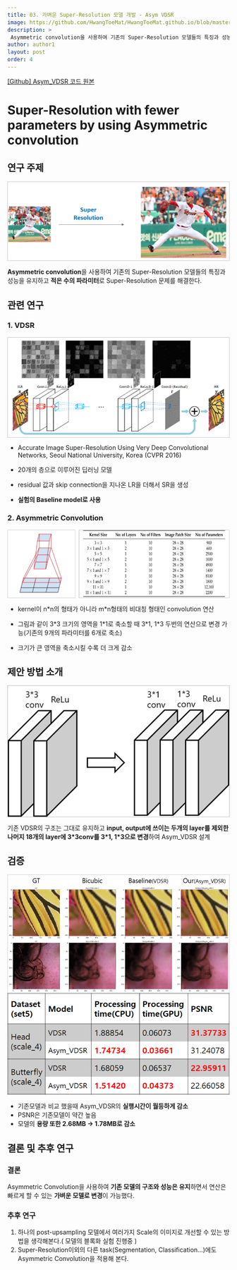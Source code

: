 ```yaml
---
title: 03. 가벼운 Super-Resolution 모델 개발 - Asym VDSR
image: https://github.com/HwangToeMat/HwangToeMat.github.io/blob/master/AI-Project/image/AsymVDSR/img1.png?raw=true
description: >
 Asymmetric convolution을 사용하여 기존의 Super-Resolution 모델들의 특징과 성능을 유지하고 적은 수의 파라미터로 Super-Resolution 문제를 해결한다.
author: author1
layout: post
order: 4
---
```

<a href="https://github.com/HwangToeMat/Asym_VDSR">[Github] Asym_VDSR 코드 원본</a>

# Super-Resolution with fewer parameters by using Asymmetric convolution

## 연구 주제 

<img src="https://github.com/HwangToeMat/HwangToeMat.github.io/blob/master/AI-Project/image/AsymVDSR/img2.png?raw=true" style="max-width:100%;margin-left: auto; margin-right: auto; display: block;">

**Asymmetric convolution**을 사용하여 기존의 Super-Resolution 모델들의 특징과 성능을 유지하고 **적은 수의 파라미터**로 Super-Resolution 문제를 해결한다.

## 관련 연구

### 1. VDSR

<img src="https://github.com/HwangToeMat/HwangToeMat.github.io/blob/master/AI-Project/image/AsymVDSR/img3.png?raw=true" style="max-width:100%;margin-left: auto; margin-right: auto; display: block;">

* Accurate Image Super-Resolution Using Very Deep Convolutional Networks, Seoul National University, Korea (CVPR 2016)

* 20개의 층으로 이루어진 딥러닝 모델

* residual 값과 skip connection을 지나온 LR을 더해서 SR을 생성

* **실험의 Baseline model로 사용**

### 2. Asymmetric Convolution

<img src="https://github.com/HwangToeMat/HwangToeMat.github.io/blob/master/AI-Project/image/AsymVDSR/img4.png?raw=true" style="max-width:100%;margin-left: auto; margin-right: auto; display: block;">

* kernel이 n\*n의 형태가 아니라 m\*n형태의 비대칭 형태인 convolution 연산

* 그림과 같이 3\*3 크기의 영역을 1\*1로 축소할 때 3\*1, 1\*3 두번의 연산으로 변경 가능(기존의 9개의 파라미터를 6개로 축소)

* 크기가 큰 영역을 축소시킬 수록 더 크게 감소


## 제안 방법 소개

<img src="https://github.com/HwangToeMat/HwangToeMat.github.io/blob/master/AI-Project/image/AsymVDSR/img5.png?raw=true" style="max-width:100%;margin-left: auto; margin-right: auto; display: block;">

기존 VDSR의 구조는 그대로 유지하고 **input, output에 쓰이는 두개의 layer를 제외한 나머지 18개의 layer에 3\*3conv를 3\*1, 1\*3으로 변경**하여 Asym_VDSR 설계
 
## 검증

<img src="https://github.com/HwangToeMat/HwangToeMat.github.io/blob/master/AI-Project/image/AsymVDSR/img1.png?raw=true" style="max-width:100%;margin-left: auto; margin-right: auto; display: block;">

<img src="https://github.com/HwangToeMat/HwangToeMat.github.io/blob/master/AI-Project/image/AsymVDSR/img6.png?raw=true" style="max-width:100%;margin-left: auto; margin-right: auto; display: block;">

* 기존모델과 비교 했을때 Asym_VDSR의 **실행시간이 월등하게 감소**
* PSNR은 기존모델이 약간 높음
* 모델의 **용량 또한 2.68MB -> 1.78MB로 감소**

## 결론 및 추후 연구

### 결론

Asymmetric Convolution을 사용하여 **기존 모델의 구조와 성능은 유지**하면서 연산은 빠르게 할 수 있는 **가벼운 모델로 변경**이 가능했다.

### 추후 연구

1. 하나의 post-upsampling 모델에서 여러가지 Scale의 이미지로 개선할 수 있는 방법을 생각해본다.( 모델의 블록화 실험 진행중 )  
2. Super-Resolution이외의 다른 task(Segmentation, Classification…)에도 Asymmetric Convolution을 적용해 본다.


